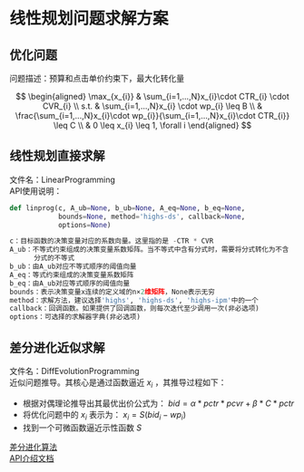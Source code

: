 # 线性规划问题求解方案
## 优化问题
问题描述：预算和点击单价约束下，最大化转化量  

$$
\begin{aligned}
\max_{x_{i}} & \sum_{i=1,...,N}x_{i}\cdot CTR_{i} \cdot CVR_{i} \\
s.t. & \sum_{i=1,...,N}x_{i} \cdot wp_{i} \leq B \\
& \frac{\sum_{i=1,...,N}x_{i}\cdot wp_{i}}{\sum_{i=1,...,N}x_{i}\cdot CTR_{i}} \leq C \\
& 0 \leq x_{i} \leq 1, \forall i
\end{aligned}
$$

## 线性规划直接求解
文件名：LinearProgramming    
API使用说明：  
```python
def linprog(c, A_ub=None, b_ub=None, A_eq=None, b_eq=None,
            bounds=None, method='highs-ds', callback=None,
            options=None)

c：目标函数的决策变量对应的系数向量。这里指的是 -CTR * CVR 
A_ub：不等式约束组成的决策变量系数矩阵。当不等式中含有分式时，需要将分式转化为不含
      分式的不等式  
b_ub：由A_ub对应不等式顺序的阈值向量
A_eq：等式约束组成的决策变量系数矩阵
b_eq：由A_ub对应等式顺序的阈值向量
bounds：表示决策变量x连续的定义域的n×2维矩阵，None表示无穷
method：求解方法，建议选择'highs', 'highs-ds', 'highs-ipm'中的一个  
callback：回调函数。如果提供了回调函数，则每次迭代至少调用一次(非必选项)
options：可选择的求解器字典(非必选项)
```

## 差分进化近似求解  
文件名：DiffEvolutionProgramming  
近似问题推导。其核心是通过函数逼近 $x_{i}$ ，其推导过程如下：  
- 根据对偶理论推导出其最优出价公式为： $bid = \alpha * pctr * pcvr + \beta * C * pctr$
- 将优化问题中的 $x_{i}$ 表示为：  $x_{i}=S(bid_{i} - wp_{i})$
- 找到一个可微函数逼近示性函数 $S$

[差分进化算法](https://zhuanlan.zhihu.com/p/462522469)    
[API介绍文档](https://vimsky.com/examples/usage/python-scipy.optimize.differential_evolution.html)
